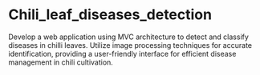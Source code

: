 # Chili_leaf_diseases_detection
Develop a web application using MVC architecture to detect and classify diseases in chilli leaves. Utilize image processing techniques for accurate identification, providing a user-friendly interface for efficient disease management in chili cultivation.
